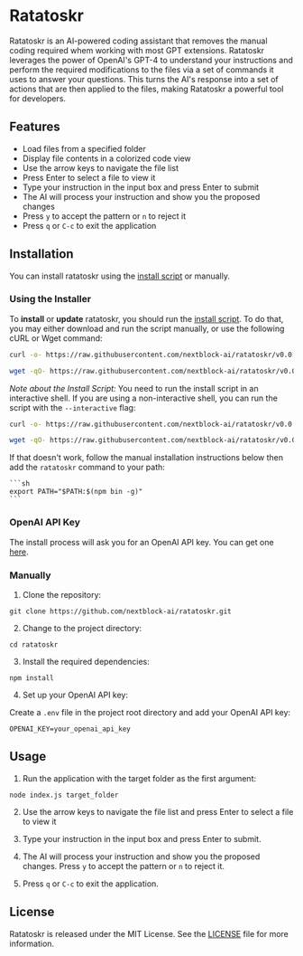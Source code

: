 # Ratatoskr

Ratatoskr is an AI-powered coding assistant that removes the manual coding required whem working with most GPT extensions. Ratatoskr leverages the power of OpenAI's GPT-4 to understand your instructions and perform the required modifications to the files via a set of commands it uses to answer your questions. This turns the AI's response into a set of actions that are then applied to the files, making Ratatoskr a powerful tool for developers.

## Features

- Load files from a specified folder
- Display file contents in a colorized code view
- Use the arrow keys to navigate the file list
- Press Enter to select a file to view it
- Type your instruction in the input box and press Enter to submit
- The AI will process your instruction and show you the proposed changes
- Press `y` to accept the pattern or `n` to reject it
- Press `q` or `C-c` to exit the application

## Installation

You can install ratatoskr using the [install script][2] or manually.

### Using the Installer

To **install** or **update** ratatoskr, you should run the [install script][2]. To do that, you may either download and run the script manually, or use the following cURL or Wget command:

```sh
curl -o- https://raw.githubusercontent.com/nextblock-ai/ratatoskr/v0.0.1/install.sh | bash
```
```sh
wget -qO- https://raw.githubusercontent.com/nextblock-ai/ratatoskr/v0.0.1/install.sh | bash
```

*Note about the Install Script:* You need to run the install script in an interactive shell. If you are using a non-interactive shell, you can run the script with the `--interactive` flag:

```sh
curl -o- https://raw.githubusercontent.com/nextblock-ai/ratatoskr/v0.0.1/install.sh | bash -s -- --interactive
```
```sh
wget -qO- https://raw.githubusercontent.com/nextblock-ai/ratatoskr/v0.0.1/install.sh | bash -s -- --interactive
```

If that doesn't work, follow the manual installation instructions below then add the `ratatoskr` command to your path:
    
    ```sh
    export PATH="$PATH:$(npm bin -g)"
    ```

### OpenAI API Key

The install process will ask you for an OpenAI API key. You can get one [here][1].

[1]: https://beta.openai.com/account/api-keys
[2]: https://raw.githubusercontent.com/nextblock-ai/ratatoskr/v0.0.1/install.sh

### Manually

1. Clone the repository:

```
git clone https://github.com/nextblock-ai/ratatoskr.git
```

2. Change to the project directory:

```
cd ratatoskr
```

3. Install the required dependencies:

```
npm install
```

4. Set up your OpenAI API key:

Create a `.env` file in the project root directory and add your OpenAI API key:

```
OPENAI_KEY=your_openai_api_key
```

## Usage

1. Run the application with the target folder as the first argument:

```
node index.js target_folder
```

2. Use the arrow keys to navigate the file list and press Enter to select a file to view it

3. Type your instruction in the input box and press Enter to submit.

4. The AI will process your instruction and show you the proposed changes. Press `y` to accept the pattern or `n` to reject it.

5. Press `q` or `C-c` to exit the application.

## License

Ratatoskr is released under the MIT License. See the [LICENSE](LICENSE) file for more information.